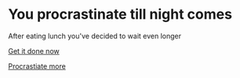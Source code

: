 # You procrastinate till night comes
 After eating lunch you've decided to wait even longer

 [Get it done now](pass-with-a-good-grade.md)

 [Procrastiate more](grade-drops-and-you-fail.md)